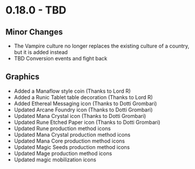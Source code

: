 # 0.18.0 - TBD

## Minor Changes
- The Vampire culture no longer replaces the existing culture of a country, but it is added instead
- TBD Conversion events and fight back

## Graphics
- Added a Manaflow style coin (Thanks to Lord R)
- Added a Runic Tablet table decoration (Thanks to Lord R)
- Added Ethereal Messaging icon (Thanks to Dotti Grombari)
- Updated Arcane Foundry icon (Thanks to Dotti Grombari)
- Updated Mana Crystal icon (Thanks to Dotti Grombari)
- Updated Rune Etched Paper icon (Thanks to Dotti Grombari)
- Updated Rune production method icons
- Updated Mana Crystal production method icons
- Updated Mana Core production method icons
- Updated Magic Seeds production method icons
- Updated Mage production method icons
- Updated magic mobilization icons